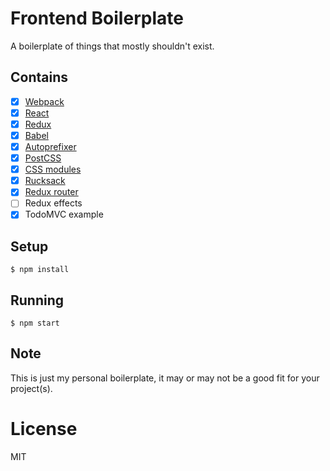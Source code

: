 
# Frontend Boilerplate

A boilerplate of things that mostly shouldn't exist.

## Contains

- [x] [Webpack](https://webpack.github.io)
- [x] [React](https://facebook.github.io/react/)
- [x] [Redux](https://github.com/rackt/redux)
- [x] [Babel](https://babeljs.io/)
- [x] [Autoprefixer](https://github.com/postcss/autoprefixer)
- [x] [PostCSS](https://github.com/postcss/postcss)
- [x] [CSS modules](https://github.com/outpunk/postcss-modules)
- [x] [Rucksack](http://simplaio.github.io/rucksack/docs)
- [x] [Redux router](https://github.com/rackt/redux-simple-router)
- [ ] Redux effects
- [x] TodoMVC example

## Setup

```
$ npm install
```

## Running

```
$ npm start
```

## Note

This is just my personal boilerplate, it may or may not be a good fit for your project(s).

# License

MIT